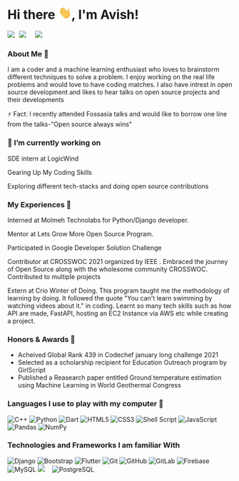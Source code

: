<h1> Hi there <img src="https://raw.githubusercontent.com/ABSphreak/ABSphreak/master/gifs/Hi.gif" width="30px">, I'm Avish! </h1>

<a href="https://www.linkedin.com/in/avishmehta/"><img src="https://img.shields.io/badge/linkedin-%230077B5.svg?&style=for-the-badge&logo=linkedin&logoColor=white" /></a>&nbsp;&nbsp;&nbsp;&nbsp;
<a href="mailto:avishmehta68710@gmail.com?subject=Hello%20Ileri,%20From%20Github"><img src="https://img.shields.io/badge/gmail-%23D14836.svg?&style=for-the-badge&logo=gmail&logoColor=white" /></a>&nbsp;&nbsp;&nbsp;&nbsp;
<a href="https://www.codechef.com/users/avishmehta" target="_blank">
  <img align="left" width="26px" src="https://i.pinimg.com/originals/c5/d9/fc/c5d9fc1e18bcf039f464c2ab6cfb3eb6.jpg" />
</a>

### About Me 🚀

I am a coder and a machine learning enthusiast who loves to brainstorm different techniques to solve a problem. I enjoy working on the real life problems and would love to have coding matches. I also have intrest in open source development and likes to hear talks on open source projects and their developments

⚡ Fact: I recently attended Fossasia talks and would like to borrow one line from the talks-"Open source always wins" 

### 🔭 I’m currently working on

SDE intern at LogicWind

Gearing Up My Coding Skills 

Exploring different tech-stacks and doing open source contributions

### My Experiences 🙌

Interned at Molmeh Technolabs for Python/Django developer. 

Mentor at Lets Grow More Open Source Program.

Participated in Google Developer Solution Challenge

Contributor at CROSSWOC 2021 organized by IEEE . Embraced the journey of Open Source along with the wholesome community CROSSWOC. Contributed to multiple projects

Extern at Crio Winter of Doing. This program taught me the methodology of learning by doing. It followed the quote "You can't learn swimming by watching videos about it." in coding. Learnt so many tech skills such as how API are made, FastAPI, hosting an EC2 Instance via AWS etc while creating a project.

### Honors & Awards 🏅

- Acheived Global Rank 439 in Codechef january long challenge 2021
- Selected as a scholarship recipient for Education Outreach program by GirlScript
- Published a Reasearch paper entitled  Ground temperature estimation using Machine Learning in World Geothermal Congress

### Languages I use to play with my computer 🤔

<img alt="C++" src="https://img.shields.io/badge/c++%20-%2300599C.svg?&style=for-the-badge&logo=c%2B%2B&ogoColor=white"/> <img alt="Python" src="https://img.shields.io/badge/python%20-%2314354C.svg?&style=for-the-badge&logo=python&logoColor=white"/> <img alt="Dart" src="https://img.shields.io/badge/dart-%230175C2.svg?&style=for-the-badge&logo=dart&logoColor=white"/> <img alt="HTML5" src="https://img.shields.io/badge/html5%20-%23E34F26.svg?&style=for-the-badge&logo=html5&logoColor=white"/> <img alt="CSS3" src="https://img.shields.io/badge/css3%20-%231572B6.svg?&style=for-the-badge&logo=css3&logoColor=white"/> <img alt="Shell Script" src="https://img.shields.io/badge/shell_script%20-%23121011.svg?&style=for-the-badge&logo=gnu-bash&logoColor=white"/> <img alt="JavaScript" src="https://img.shields.io/badge/javascript%20-%23323330.svg?&style=for-the-badge&logo=javascript&logoColor=%23F7DF1E"/> <img alt="Pandas" src="https://img.shields.io/badge/pandas%20-%23150458.svg?&style=for-the-badge&logo=pandas&logoColor=white" /> <img alt="NumPy" src="https://img.shields.io/badge/numpy%20-%23013243.svg?&style=for-the-badge&logo=numpy&logoColor=white" />

### Technologies and Frameworks I am familiar With

<img alt="Django" src="https://img.shields.io/badge/django%20-%23092E20.svg?&style=for-the-badge&logo=django&logoColor=white"/> <img alt="Bootstrap" src="https://img.shields.io/badge/bootstrap%20-%23563D7C.svg?&style=for-the-badge&logo=bootstrap&logoColor=white"/> <img alt="Flutter" src="https://img.shields.io/badge/Flutter%20-%2302569B.svg?&style=for-the-badge&logo=Flutter&logoColor=white" /> <img alt="Git" src="https://img.shields.io/badge/git%20-%23F05033.svg?&style=for-the-badge&logo=git&logoColor=white"/> <img alt="GitHub" src="https://img.shields.io/badge/github%20-%23121011.svg?&style=for-the-badge&logo=github&logoColor=white"/> <img alt="GitLab" src="https://img.shields.io/badge/gitlab%20-%23181717.svg?&style=for-the-badge&logo=gitlab&logoColor=white"/> <img alt="Firebase" src="https://img.shields.io/badge/firebase%20-%23039BE5.svg?&style=for-the-badge&logo=firebase"/> <img alt="MySQL" src="https://img.shields.io/badge/mysql-%2300f.svg?&style=for-the-badge&logo=mysql&logoColor=white"/> 
<img src="https://img.shields.io/badge/node.js%20-%2343853D.svg?&style=for-the-badge&logo=node.js&logoColor=white" />&nbsp;&nbsp;&nbsp;
![PostgreSQL](https://img.shields.io/badge/-PostgreSQL-336791?style=flat-square&logo=postgresql)



